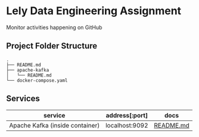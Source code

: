 # Lely Data Engineering Assignment
Monitor activities happening on GitHub

## Project Folder Structure

```shell
.
├── README.md
├── apache-kafka
│   └── README.md
└── docker-compose.yaml
```

## Services

| service                         | address[:port] | docs |
|---------------------------------|----------------|------|
| Apache Kafka (inside container) | localhost:9092 | [README.md](./apache-kafka/README.md) |

